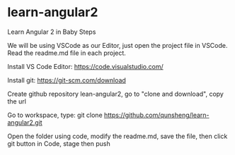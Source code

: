# learn-angular2
Learn Angular 2 in Baby Steps

We will be using VSCode as our Editor, just open the project file in VSCode. Read the readme.md file in each project.

Install VS Code Editor: https://code.visualstudio.com/

Install git: https://git-scm.com/download

Create github repository lean-angular2, go to "clone and download", copy the url

Go to workspace, type: git clone https://github.com/qunsheng/learn-angular2.git

Open the folder using code, modify the readme.md, save the file, then click git button in Code, stage then push

